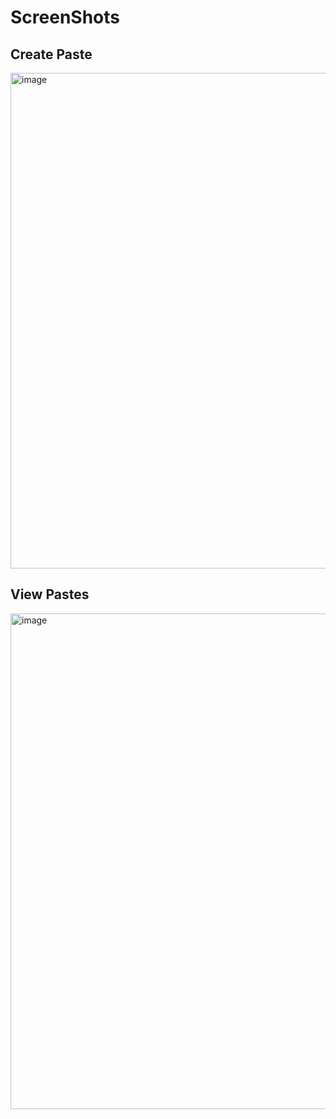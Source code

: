 # ScreenShots

## Create Paste
<img width="1646" height="793" alt="image" src="https://github.com/user-attachments/assets/39b46420-ccb7-4ce4-9066-be02c576c7dd" />

## View Pastes
<img width="1295" height="793" alt="image" src="https://github.com/user-attachments/assets/164bd7dd-356f-41d8-bf88-ecf94b1f351b" />
